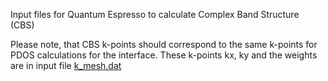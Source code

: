 
Input files for Quantum Espresso to calculate Complex Band Structure (CBS)

Please note, that CBS k-points should correspond to the same k-points for PDOS calculations for the interface. These k-points kx, ky and the weights are in input file [k_mesh.dat](https://github.com/Dmitry-Skachkov/SB/blob/main/Examples/Example_2/k_mesh.dat)  


